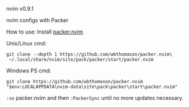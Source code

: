 nvim v0.9.1

nvim configs with Packer

How to use:
Install [packer.nvim](https://github.com/wbthomason/packer.nvim)

Unix/Linux cmd:<br> 
```shell
git clone --depth 1 https://github.com/wbthomason/packer.nvim\
 ~/.local/share/nvim/site/pack/packer/start/packer.nvim
```

Windows PS cmd:<br> 
```shell
git clone https://github.com/wbthomason/packer.nvim "$env:LOCALAPPDATA\nvim-data\site\pack\packer\start\packer.nvim"
```

`:so` packer.nvim and then `:PackerSync` until no more updates necessary.
